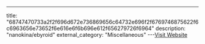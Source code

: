 ---
title: "68747470733a2f2f696d672e736869656c64732e696f2f6769746875622f6c6963656e73652f6e616e6f6b696e612f656279726f6964"
description: "nanokina/ebyroid"
external_category: "Miscellaneous"
---[Visit Website](https://camo.githubusercontent.com/ad9de292a8bd2d6d89687890c767f1b10fae8509ee612657a1c8b2bf28fa294b/68747470733a2f2f696d672e736869656c64732e696f2f6769746875622f6c6963656e73652f6e616e6f6b696e612f656279726f6964)

